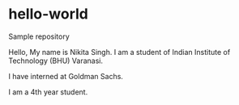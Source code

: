 # hello-world
Sample repository

Hello, My name is Nikita Singh.
I am a student of Indian Institute of Technology (BHU) Varanasi.

I have interned at Goldman Sachs.

I am a 4th year student.